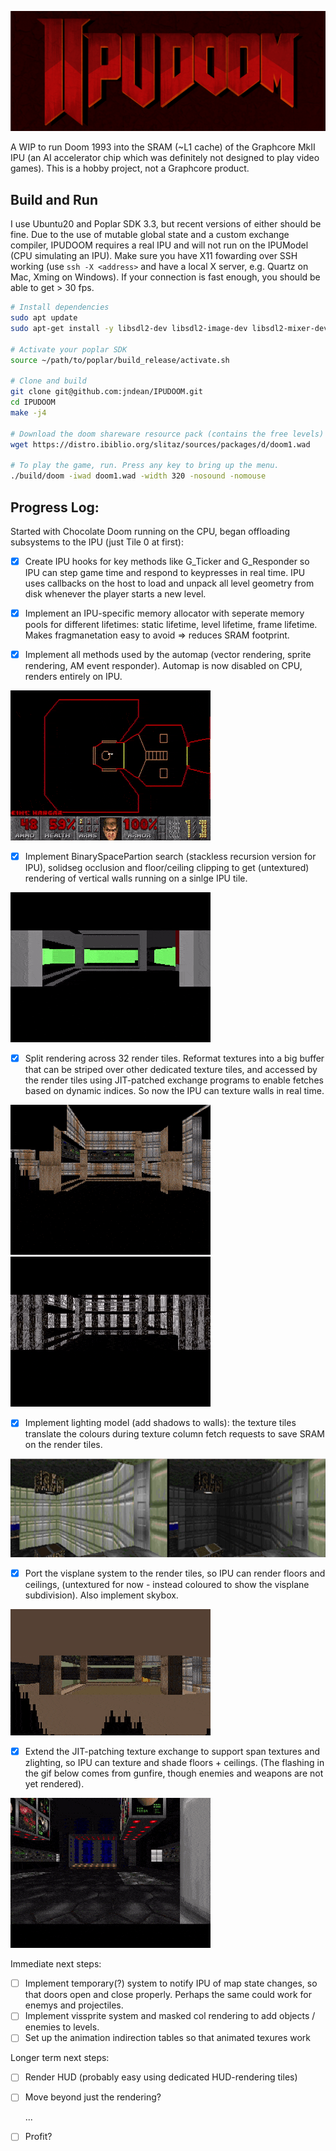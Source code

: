 
![IPUDOOM](README_imgs/IPUDOOM.png)

A WIP to run Doom 1993 into the SRAM (~L1 cache) of the Graphcore MkII IPU (an AI accelerator chip which was definitely not designed to play video games). This is a hobby project, not a Graphcore product.

## Build and Run
I use Ubuntu20 and Poplar SDK 3.3, but recent versions of either should be fine.
Due to the use of mutable global state and a custom exchange compiler, IPUDOOM requires a real IPU and will not run on the IPUModel (CPU simulating an IPU).
Make sure you have X11 fowarding over SSH working (use `ssh -X <address>` and have a local X server, e.g. Quartz on Mac, Xming on Windows). If your connection is fast enough, you should be able to get > 30 fps.

```bash
# Install dependencies
sudo apt update 
sudo apt-get install -y libsdl2-dev libsdl2-image-dev libsdl2-mixer-dev libsdl2-net-dev libpng-dev g++-7

# Activate your poplar SDK
source ~/path/to/poplar/build_release/activate.sh

# Clone and build
git clone git@github.com:jndean/IPUDOOM.git
cd IPUDOOM
make -j4

# Download the doom shareware resource pack (contains the free levels)
wget https://distro.ibiblio.org/slitaz/sources/packages/d/doom1.wad

# To play the game, run. Press any key to bring up the menu.
./build/doom -iwad doom1.wad -width 320 -nosound -nomouse
```


## Progress Log:
Started with Chocolate Doom running on the CPU, began offloading subsystems to the IPU (just Tile 0 at first): 

- [x] Create IPU hooks for key methods like G_Ticker and G_Responder so IPU can step game time and respond to keypresses in real time. IPU uses callbacks on the host to load and unpack all level geometry from disk whenever the player starts a new level.

- [x] Implement an IPU-specific memory allocator with seperate memory pools for different lifetimes: static lifetime, level lifetime, frame lifetime. Makes fragmanetation easy to avoid => reduces SRAM footprint.

- [x] Implement all methods used by the automap (vector rendering, sprite rendering, AM event responder). Automap is now disabled on CPU, renders entirely on IPU.

![Automap](README_imgs/Automap.gif)

- [x] Implement BinarySpacePartion search (stackless recursion version for IPU), solidseg occlusion and floor/ceiling clipping to get (untextured) rendering of vertical walls running on a sinlge IPU tile.

![Gameplay with untextured walls](README_imgs/BlankWalls_noCPU.gif)

- [x] Split rendering across 32 render tiles. Reformat textures into a big buffer that can be striped over other dedicated texture tiles, and accessed by the render tiles using JIT-patched exchange programs to enable fetches based on dynamic indices. So now the IPU can texture walls in real time.

![Gameplay with textured walls (but nothing else)](README_imgs/WallsTextured_noCPU.gif) ![Gameplay showing rendering striped across 32 tiles](README_imgs/WallsTileGrey_noCPU.gif )

- [x] Implement lighting model (add shadows to walls): the texture tiles translate the colours during texture column fetch requests to save SRAM on the render tiles.

![Side-by-side of room with and without shadows](README_imgs/WallsLighting.PNG)

- [x] Port the visplane system to the render tiles, so IPU can render floors and ceilings, (untextured for now - instead coloured to show the visplane subdivision). Also implement skybox.

![Gameplay with visplanes and skybox visible](README_imgs/VisplanesSkybox_noCPU.gif)

- [x] Extend the JIT-patching texture exchange to support span textures and zlighting, so IPU can texture and shade floors + ceilings. (The flashing in the gif below comes from gunfire, though enemies and weapons are not yet rendered).

![Gameplay with textured and shaded floors and ceilings](README_imgs/TexturedFlats_noCPU.gif)

Immediate next steps:
- [ ] Implement temporary(?) system to notify IPU of map state changes, so that doors open and close properly. Perhaps the same could work for enemys and projectiles.
- [ ] Implement vissprite system and masked col rendering to add objects / enemies to levels. 
- [ ] Set up the animation indirection tables so that animated texures work

Longer term next steps:

- [ ] Render HUD (probably easy using dedicated HUD-rendering tiles)
- [ ] Move beyond just the rendering?

  ...

- [ ] Profit?

